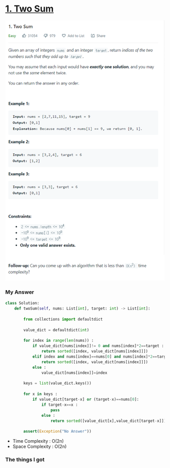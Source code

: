 # [1. Two Sum](https://leetcode.com/problems/two-sum/)

![image](Problem.png)



### My Answer

```python
class Solution:
    def twoSum(self, nums: List[int], target: int) -> List[int]:
        
        from collections import defaultdict
        
        value_dict = defaultdict(int)
        
        for index in range(len(nums)) : 
            if value_dict[nums[index]]!= 0 and nums[index]*2==target : 
                return sorted([index, value_dict[nums[index]]])
            elif index and nums[index]==nums[0] and nums[index]*2==target : 
                return sorted([index, value_dict[nums[index]]])
            else : 
                value_dict[nums[index]]=index
        
        keys = list(value_dict.keys())

        for x in keys : 
            if value_dict[target-x] or (target-x)==nums[0]: 
                if target-x==x : 
                    pass
                else : 
                    return sorted([value_dict[x],value_dict[target-x]])
        
        assert(Exception("No Answer"))
```

* Time Complexity : O(2n)
* Space Complexity : O(2n)



### The things I got
